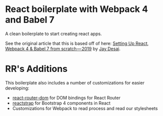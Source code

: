 # React boilerplate with Webpack 4 and Babel 7

A clean boilerplate to start creating react apps.

See the original article that this is based off of here: [Setting Up React, Webpack 4 & Babel 7 from scratch — 2019](https://blog.usejournal.com/setting-up-react-webpack-4-babel-7-from-scratch-2019-b771dca2f637) by [Jay Desai](https://blog.usejournal.com/@desaijay315).

# RR's Additions

This boilerplate also includes a number of customizations for easier developing:

* [react-router-dom](https://www.npmjs.com/package/react-router-dom) for DOM bindings for React Router
* [reactstrap](https://www.npmjs.com/package/reactstrap) for Bootstrap 4 components in React
* Customizations for Webpack to read process and read our stylesheets